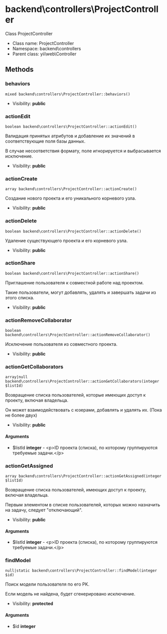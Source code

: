 backend\controllers\ProjectController
===============

Class ProjectController




* Class name: ProjectController
* Namespace: backend\controllers
* Parent class: yii\web\Controller







Methods
-------


### behaviors

    mixed backend\controllers\ProjectController::behaviors()





* Visibility: **public**




### actionEdit

    boolean backend\controllers\ProjectController::actionEdit()

Валидация принятых атрибутов и добавление их значений в соответствующие поля базы данных.

В случае несоответствия формату, поле игнорируется и выбрасывается исключение.

* Visibility: **public**




### actionCreate

    array backend\controllers\ProjectController::actionCreate()

Создание нового проекта и его уникального корневого узла.



* Visibility: **public**




### actionDelete

    boolean backend\controllers\ProjectController::actionDelete()

Удаление существующего проекта и его корневого узла.



* Visibility: **public**




### actionShare

    boolean backend\controllers\ProjectController::actionShare()

Приглашение пользователя к совместной работе над проектом.

Такие пользователи, могут добавлять, удалять и завершать задачи из этого списка.

* Visibility: **public**




### actionRemoveCollaborator

    boolean backend\controllers\ProjectController::actionRemoveCollaborator()

Исключение пользователя из совместного проекта.



* Visibility: **public**




### actionGetCollaborators

    array|null backend\controllers\ProjectController::actionGetCollaborators(integer $listId)

Возвращение списка пользователей, которые имеющих доступ к проекту, включая владельца.

Он может взаимодействовать с юзерами, добавлять и удалять их. (Пока не более двух)

* Visibility: **public**


#### Arguments
* $listId **integer** - &lt;p&gt;ID проекта (списка), по которому группируются требуемые задачи.&lt;/p&gt;



### actionGetAssigned

    array backend\controllers\ProjectController::actionGetAssigned(integer $listId)

Возвращение списка пользователей, имеющих доступ к проекту, включая владельца.

Первым элементом в списке пользователей, которых можно назначить на задачу, следует "отключающий".

* Visibility: **public**


#### Arguments
* $listId **integer** - &lt;p&gt;ID проекта (списка), по которому группируются требуемые задачи.&lt;/p&gt;



### findModel

    null|static backend\controllers\ProjectController::findModel(integer $id)

Поиск модели пользователя по его PK.

Если модель не найдена, будет сгенерировано исключение.

* Visibility: **protected**


#### Arguments
* $id **integer**


